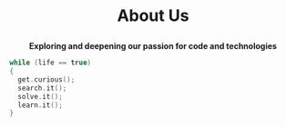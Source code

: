 <html>
  <head>
    <h1>
      <!--
      <div id="logo"> 
         <p align="right">
	          <a href="https://ibb.co/7zy01sH"><img src="https://i.ibb.co/fS0Txjb/brainbase.jpg" alt="brainbase" width="" /></a>
           </p>
       </div>
       -->
      <p align="center"> 
        <strong> About Us </strong>
      </p>
    </h1>
      <p align="center"> 
        <strong> Exploring and deepening our passion for code and technologies </strong>
      </p>   
  </head>
  <body>
 
</html>

```cpp
while (life == true) 
{
  get.curious();
  search.it();
  solve.it();
  learn.it();
}
```